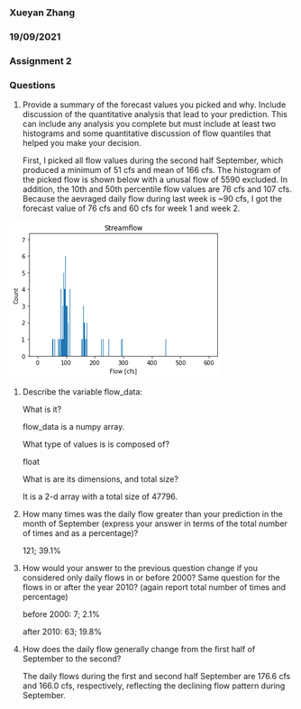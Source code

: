 ### Xueyan Zhang
### 19/09/2021
### Assignment 2



### Questions
1. Provide a summary of the forecast values you picked and why. Include discussion of the quantitative analysis that lead to your prediction. This can include any analysis you complete but must include at least two histograms and some quantitative discussion of flow quantiles that helped you make your decision.

    First, I picked all flow values during the second half September, which produced a minimum of 51 cfs and mean of 166 cfs. The histogram of the picked flow is shown below with a unusal flow of 5590 excluded. In addition, the 10th and 50th percentile flow values are 76 cfs and 107 cfs. Because the aevraged daily flow during last week is ~90 cfs, I got the forecast value of 76 cfs and 60 cfs for week 1 and week 2.

![alt text](./../Assignment4/Sep-after-15.png)


1. Describe the variable flow_data:

   What is it?

   flow_data is a numpy array.

   What type of values is is composed of?

   float

   What is are its dimensions, and total size?

   It is a 2-d array with a total size of 47796.

2. How many times was the daily flow greater than your prediction in the month of September (express your answer in terms of the total number of times and as a percentage)?
   
   121; 39.1%

3. How would your answer to the previous question change if you considered only daily flows in or before 2000? Same question for the flows in or after the year 2010? (again report total number of times and percentage)

    before 2000: 7; 2.1%

    after 2010: 63; 19.8%

4. How does the daily flow generally change from the first half of September to the second?
   
     The daily flows during the first and second half September are 176.6 cfs and 166.0 cfs, respectively, reflecting the declining flow pattern during September. 

